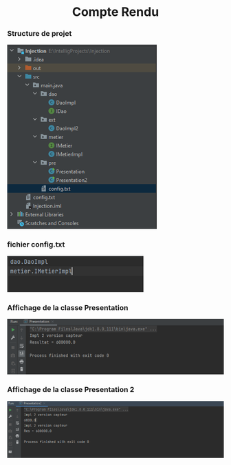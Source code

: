 <center><h1>Compte Rendu</h1></center>
<h3>Structure de projet</h3>
<img src="./captures/1.PNG">
<h3>fichier config.txt</h3>
<img src="./captures/confi.PNG">
<h3>Affichage de la classe Presentation</h3>
<img src="./captures/res1.PNG">
<h3>Affichage de la classe Presentation 2</h3>
<img src="./captures/res2.PNG">